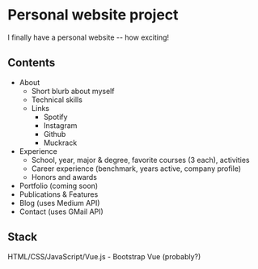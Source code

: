 # Personal website project

I finally have a personal website -- how exciting!

## Contents
* About
    * Short blurb about myself
    * Technical skills
    * Links
        * Spotify
        * Instagram
        * Github
        * Muckrack
* Experience
    * School, year, major & degree, favorite courses (3 each), activities    
    * Career experience (benchmark, years active, company profile)
    * Honors and awards
* Portfolio (coming soon)
* Publications & Features
* Blog (uses Medium API)
* Contact (uses GMail API)

## Stack
HTML/CSS/JavaScript/Vue.js - Bootstrap Vue (probably?)
